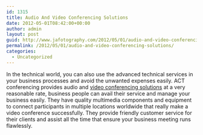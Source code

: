 ```yaml
---
id: 1315
title: Audio And Video Conferencing Solutions
date: 2012-05-01T08:42:00+00:00
author: admin
layout: post
guid: http://www.jafotography.com/2012/05/01/audio-and-video-conferencing-solutions/
permalink: /2012/05/01/audio-and-video-conferencing-solutions/
categories:
  - Uncategorized
---
```

In the technical world, you can also use the advanced technical services in your business processes and avoid the unwanted expenses easily. ACT conferencing provides audio and [video conferencing solutions](http://www.actconferencing.com/services/video-conference/video-conferencing.aspx) at a very reasonable rate, business people can avail their service and manage your business easily. They have quality multimedia components and equipment to connect participants in multiple locations worldwide that really make a video conference successfully. They provide friendly customer service for their clients and assist all the time that ensure your business meeting runs flawlessly.